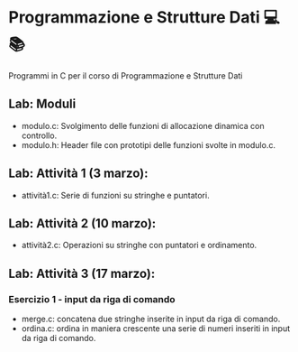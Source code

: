 # Programmazione e Strutture Dati 💻📚
Programmi in C per il corso di Programmazione e Strutture Dati

## Lab: Moduli
- modulo.c: Svolgimento delle funzioni di allocazione dinamica con controllo.
- modulo.h: Header file con prototipi delle funzioni svolte in modulo.c.

## Lab: Attività 1 (3 marzo):
- attività1.c: Serie di funzioni su stringhe e puntatori.

## Lab: Attività 2 (10 marzo):
- attività2.c: Operazioni su stringhe con puntatori e ordinamento.

## Lab: Attività 3 (17 marzo):
### Esercizio 1 - input da riga di comando
- merge.c: concatena due stringhe inserite in input da riga di comando.
- ordina.c: ordina in maniera crescente una serie di numeri inseriti in input da riga di comando.


